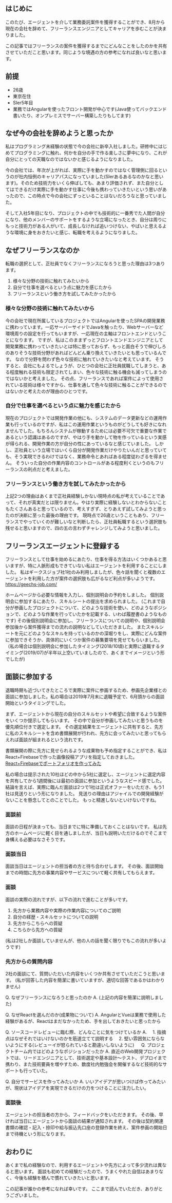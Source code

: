 <!--
title:   5年目SIerがフリーランスの案件を獲得するまで
tags:    フリーランス,ポエム,面談
id:      6603f5cca64d35af6d67
private: false
-->
## はじめに
このたび、エージェントを介して業務委託案件を獲得することができ、8月から現在の会社を辞めて、フリーランスエンジニアとしてキャリアを歩むことが決まりました。

この記事ではフリーランスの案件を獲得するまでにどんなことをしたのかを共有させていただこと思います。同じような境遇の方の参考になれば良いなと思います。

## 前提
- 26歳
- 東京在住
- SIer5年目
- 業務ではAngularを使ったフロント開発が中心です(Java使ってバックエンド書いたり、オンプレミスでサーバー構築したりもしてます)

## なぜ今の会社を辞めようと思ったか
私はプログラミング未経験の状態で今の会社に新卒入社しました。研修中にはじめてプログラミングに触れ、何かを自分の手で作る楽しさに夢中になり、これが自分にとっての天職なのではないかと感じるようになりました。

今の会社では、年次が上がれば、実際に手を動かすのではなく管理側に回るというのが社内恒例のキャリアパスになっていました(SIerあるあるなのかなと思います)。そのため技術力をいくら伸ばしても、あまり評価されず、また自分としてはできるだけ実際に手を動かす仕事に今後も携わっていきたいという思いがあったので、この時点で今の会社にずっといることはないだろうなと思っていました。

そして入社5年目になり、プロジェクトの中でも技術的に一番秀でた人間が自分になり、他のメンバーのサポートをするような立場になったとき、自分は周りにもっと技術力がある人がいて、成長しなければ追いつけない、やばいと思えるような環境に身をおきたいと感じ、転職を考えるようになりました。

## なぜフリーランスなのか

転職の選択として、正社員でなくフリーランスになろうと思った理由は3つあります。

1. 様々な分野の技術に触れてみたいから
1. 自分で仕事を選べるという点に魅力を感じたから
1. フリーランスという働き方を試してみたかったから

### 様々な分野の技術に触れてみたいから
今の会社で現在所属しているプロジェクトではAngularを使ったSPAの開発業務に携わっています。一応サーバーサイドでJavaを触ったり、Webサーバーなど環境周りの設定を行ってもいますが、一応現在の主軸はフロントエンドということになります。
ですが、私はこのままずっとフロントエンドエンジニアとして開発業務に携わっていきたいとは特に思っておらず、もっと面白そうで伸びしろのありそうな技術分野があればどんどん乗り換えていきたいとも思っているんです。
なので分野を問わず色々な技術に触れていきたいなと考えています。
そうすると、会社にもよるでしょうが、ひとつの会社に正社員就職してしまうと、ある程度触れる技術も限定されてしまい、色々な技術に触る機会も減ってしまうのではないかと考えました。
その点、フリーランスであれば案件によって使用されている技術は様々ですから、仕事を通して色々な技術に触ることができるのではないかと考えたのが理由のひとつです。

### 自分で仕事を選べるという点に魅力を感じたから

現在のプロジェクトでは開発作業の他にも、システムのデータ更新などの運用作業も行っているのですが、私はこの運用作業というものがどうしても好きになれませんでした。もちろんシステムが稼動するためには必要不可欠で重要な作業であるという認識はあるのですが、やはり手を動かして物を作っているという実感が得られる、開発作業の方が自分の性にあっているなと感じていました。
しかし、正社員という立場ではいくら自分が開発作業だけやりたいんだと思っていても、そう実現できるわけではなく、業務命令とあればある程度従わざるを得ません。
そういった自分の作業内容のコントロールがある程度利くというのもフリーランスの利点だと考えました。

### フリーランスという働き方を試してみたかったから

上記2つの理由はあくまで正社員経験しかない現時点の私が考えていることであって、それが真実だとは限りません。やはり実際に経験しないとわからないこともたくさんあると思っているので、考えすぎず、とりあえず試してみようと思ったのが決断に至った最後の理由です。
現時点で26歳ということもあり、フリーランスでやっていくのが難しいなと判断したら、正社員転職するという選択肢も残せると思いますので、四の五の言わずチャレンジしてみようと思いました。

## フリーランスエージェントに登録する

フリーランスとして仕事を始めるにあたり、仕事を得る方法はいくつかあると思いますが、特に人脈形成もできていない私はエージェントを利用することにしました。
私はギークスジョブ社1社のみ利用しましたが、色々話を聞くと複数のエージェントを利用した方が案件の選択肢も広がるなど利点が多いようです。
https://geechs-job.com/

ホームページから必要な情報を入力し、個別説明会の予約をしました。
個別説明会に参加するにあたり、スキルシートの提出を求められました。
(これまで自分が参画したプロジェクトについて、どのような技術を使い、どのようなポジションで、どのような作業を行っていたかを記載する、いわば履歴書のようなものです)
その後個別説明会に参加し、フリーランスについての説明や、個別説明会参加後から案件獲得までの流れの説明などしていただきました。
またスキルシートを元にどのようなスキルを持っているのかの深堀りをし、実際にどんな案件に参加できそうか、具体的にいくつか案件の募集要項を見せてもらいました。
（私の場合は個別説明会に参加したタイミング(2018/10頃)と実際に退職するタイミング(2019/07)が半年以上空いていましたので、あくまでイメージという形でしたが)

## 面談に参加する

退職時期も近づいてきたところで実際に案件に参画するため、参画先企業様との面談に参加しました。私の場合は2019年7月末に退職予定で、6月頭からの面談開始というタイミングでした。

まず、エージェントから現在の自分のスキルセットや希望に合致するような案件をいくつか提示してもらいます。
その中で自分が参画してみたいと思うものを優先順位付きで選定します。
その選定結果をエージェントに共有すると、先方に私のスキルシートを含め書類展開が行われ、先方に会ってみたいと思ってもらえれば面談が組まれるという流れです。

書類展開の際に先方に見せられるような成果物も予め指定することができ、私はReact+Firebaseで作った画像投稿アプリを指定しておきました。
<a href="https://qiita.com/RinGoku/items/508ce957a3db2fb34fbb">React+Firebaseでポートフォリオを作ってみた</a>

私の場合は提示された10社ほどの中から5社に選定し、エージェントに選定内容を共有してから1週間後には最初の面談に参加というようなスピード感でした。
結論を言えば、実際に臨んだ面談は2つで1社は正式オファーをいただき、もう1社は見送りという形になりました。
見送りの理由はアジャイルでの開発経験がないことを懸念してとのことでした。
もっと精進しないといけないですね。

### 面談前
面談の日程が決まっても、当日までに特に準備しておくことはないです。
私は先方のホームページに軽く目を通しましたが、当日も説明いただけるのでそこまで身構える必要はなさそうです。
### 面談当日
面談当日はエージェントの担当者の方と待ち合わせします。
その後、面談開始までの時間に先方の事業内容やサービスについて軽く共有してもらえます。

### 面談
面談の実際の流れですが、以下の流れで進むことが多いです。

1. 先方から業務内容や実際の作業内容についてのご説明
1. 自分の経歴・スキルセットについての説明
1. 先方からこちらへの質疑
1. こちらから先方への質疑

(私は2社しか面談していませんが、他の人の話を聞く限りでもこの流れが多いようです)

### 先方からの質問内容
2社の面談にて、質問いただいた内容をいくつか共有させていただこうと思います。
(私が回答した内容を簡潔に書いていますが、適切な回答であるかはわかりません)

Q. なぜフリーランスになろうと思ったのか
A. (上記の内容を簡潔に説明しました)

Q. なぜReactを選んだのか(成果物について)
A. AngularとVueは業務で使用した経験があるが、Reactはまだなかったため、手を出しておきたいと思ったから

Q. ソースコードレビューに臨む際、どんなことに気をつけているか
A. 
　1. 指摘点はなぜそれではいけないのかを筋道立てて説明する
　2. 堅い雰囲気にならないようにする(レビューイが怒られていると勘違いしないように)
　
Q. プロジェクトチーム内ではどのようなポジションだったか
A. 直近のWeb開発プロジェクトでは、リードエンジニアとして、技術選定や基本設計～テスト、デプロイまで携わり、また技術要員を増やすため、数度社内勉強会を開催するなど技術的なサポートも行っていた。

Q. 自分でサービスを作ってみたいか
A. いいアイデアが思いつけば作ってみたいが、現状はアイデアを実現できるだけの力をつけることに注力したい。

### 面談後
エージェントの担当者の方から、フィードバックをいただきます。
その後、早ければ当日にエージェントから面談の結果が通知されます。
その後は契約関連書類の確認・記入・捺印や給与振込先口座の登録作業を終え、案件参画の開始日まで待機という形になります。

## おわりに
あくまで私の経験なので、利用するエージェントや先方によって多少流れは異なると思います。
面談も初めての経験だったので、うまくやれた自信はあまりなく、今後も経験を積んで慣れていきたいと思います。

この記事が誰かの参考になれば幸いです。
ここまで読んでいただき、ありがとうございました。